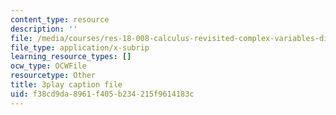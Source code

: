 ```yaml
---
content_type: resource
description: ''
file: /media/courses/res-18-008-calculus-revisited-complex-variables-differential-equations-and-linear-algebra-fall-2011/f38cd9da8961f405b234215f9614183c_gpZu5N1FFq0.srt
file_type: application/x-subrip
learning_resource_types: []
ocw_type: OCWFile
resourcetype: Other
title: 3play caption file
uid: f38cd9da-8961-f405-b234-215f9614183c
---
```

